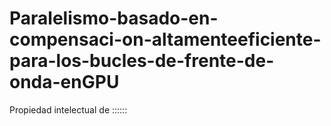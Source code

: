 # Paralelismo-basado-en-compensaci-on-altamenteeficiente-para-los-bucles-de-frente-de-onda-enGPU
Propiedad intelectual de ::::::
